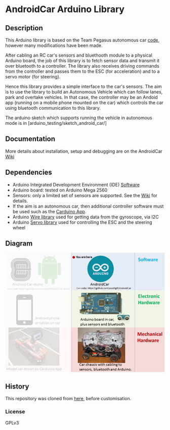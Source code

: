 # AndroidCar Arduino Library

## Description
This Arduino library is based on the Team Pegasus autonomous car [code](https://github.com/platisd/AndroidCar), however many modifications have been made.

After cabling an RC car's sensors and bluethooth module to a physical Arduino board, the job of this library is to fetch sensor data and transmit it over bluetooth to a controller.  The library also receives driving commands from the controller and passes them to the ESC (for acceleration) and to a servo motor (for steering).

Hence this library provides a simple interface to the car's sensors.  The aim is to use the library to build an Autonomous Vehicle which can follow lanes, park and overtake vehicles.  In that case, the controller may be an Andoid app (running on a mobile phone mounted on the car) which controls the car using bluetooth communication to this library.

The arduino sketch which supports running the vehicle in autonomous mode is in [arduino_testing/sketch_android_car/]

## Documentation
More details about installation, setup and debugging are on the AndroidCar [Wiki](https://github.com/sesstigit/AndroidCar/wiki)

## Dependencies
* Arduino Integrated Development Environment (IDE) [Software](https://www.arduino.cc/en/Main/Software)
* Arduino board: tested on Arduino Mega 2560
* Sensors: only a limited set of sensors are supported.  See the [Wiki](https://github.com/sesstigit/AndroidCar/wiki) for details.
* If the aim is an autonomous car, then additional controller software must be used such as the [Carduino App](https://github.com/sesstigit/Android-Car-duino).
* Arduino [Wire library](http://arduino.cc/en/reference/Wire) used for getting data from the gyroscope, via I2C
* Arduino [Servo library](http://www.arduino.cc/en/Reference/Servo) used for controlling the ESC and the steering wheel

## Diagram
![Alt text](car_architecture_arduino.png?raw=true "You are now looking at the arduino library")

## History
This repository was cloned from [here](https://github.com/platisd/AndroidCar), before customisation.

### License
GPLv3
